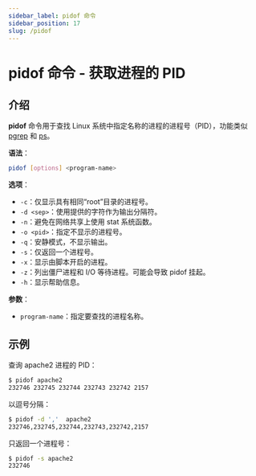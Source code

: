 ```yaml
---
sidebar_label: pidof 命令
sidebar_position: 17
slug: /pidof
---
```


# pidof 命令 - 获取进程的 PID



## 介绍

**pidof** 命令用于查找 Linux 系统中指定名称的进程的进程号（PID），功能类似 [pgrep](/linux-command/pgrep) 和 [ps](/linux-command/ps)。

**语法**：

```bash
pidof [options] <program-name>
```

**选项**：

- `-c`：仅显示具有相同“root”目录的进程号。
- `-d <sep>`：使用提供的字符作为输出分隔符。
- `-n`：避免在网络共享上使用 stat 系统函数。
- `-o <pid>`：指定不显示的进程号。
- `-q`：安静模式，不显示输出。
- `-s`：仅返回一个进程号。
- `-x`：显示由脚本开启的进程。
- `-z`：列出僵尸进程和 I/O 等待进程。可能会导致 pidof 挂起。
- `-h`：显示帮助信息。

**参数**：

- `program-name`：指定要查找的进程名称。



## 示例

查询 apache2 进程的 PID：

```bash
$ pidof apache2 
232746 232745 232744 232743 232742 2157
```

以逗号分隔：

```bash
$ pidof -d ','  apache2 
232746,232745,232744,232743,232742,2157
```

只返回一个进程号：

```bash
$ pidof -s apache2 
232746
```

